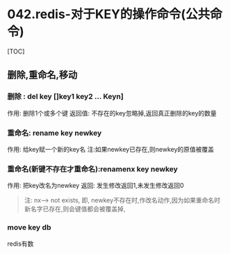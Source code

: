 # 042.redis-对于KEY的操作命令(公共命令)
[TOC]

## 删除,重命名,移动
### 删除 : del key []key1 key2 ... Keyn]
作用: 删除1个或多个键
返回值: 不存在的key忽略掉,返回真正删除的key的数量

### 重命名: rename key newkey
作用: 给key赋一个新的key名
注:如果newkey已存在,则newkey的原值被覆盖

### 重命名(新键不存在才重命名):renamenx key newkey  
作用: 把key改名为newkey
返回: 发生修改返回1,未发生修改返回0
>注: nx--> not exists, 即, newkey不存在时,作改名动作,因为如果重命名时新名字已存在,则会键值都会被覆盖掉,

### move key db
redis有数